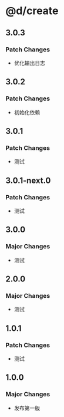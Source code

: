 # @d/create

## 3.0.3

### Patch Changes

- 优化输出日志

## 3.0.2

### Patch Changes

- 初始化依赖

## 3.0.1

### Patch Changes

- 测试

## 3.0.1-next.0

### Patch Changes

- 测试

## 3.0.0

### Major Changes

- 测试

## 2.0.0

### Major Changes

- 测试

## 1.0.1

### Patch Changes

- 测试

## 1.0.0

### Major Changes

- 发布第一版
